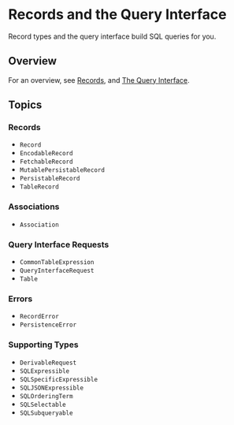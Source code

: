 # Records and the Query Interface

Record types and the query interface build SQL queries for you.

## Overview

For an overview, see [Records](https://github.com/groue/GRDB.swift/blob/master/README.md#records), and [The Query Interface](https://github.com/groue/GRDB.swift/blob/master/README.md#the-query-interface).

## Topics

### Records

- ``Record``
- ``EncodableRecord``
- ``FetchableRecord``
- ``MutablePersistableRecord``
- ``PersistableRecord``
- ``TableRecord``

### Associations

- ``Association``

### Query Interface Requests

- ``CommonTableExpression``
- ``QueryInterfaceRequest``
- ``Table``

### Errors

- ``RecordError``
- ``PersistenceError``

### Supporting Types

- ``DerivableRequest``
- ``SQLExpressible``
- ``SQLSpecificExpressible``
- ``SQLJSONExpressible``
- ``SQLOrderingTerm``
- ``SQLSelectable``
- ``SQLSubqueryable``
